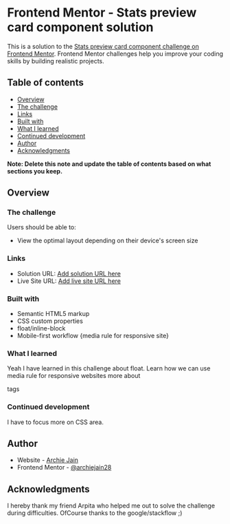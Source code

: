 # Frontend Mentor - Stats preview card component solution

This is a solution to the [Stats preview card component challenge on Frontend Mentor](https://www.frontendmentor.io/challenges/stats-preview-card-component-8JqbgoU62). Frontend Mentor challenges help you improve your coding skills by building realistic projects. 

## Table of contents

  - [Overview](#overview)
  - [The challenge](#the-challenge)
  - [Links](#links)
  - [Built with](#built-with)
  - [What I learned](#what-i-learned)
  - [Continued development](#continued-development)
  - [Author](#author)
  - [Acknowledgments](#acknowledgments)

**Note: Delete this note and update the table of contents based on what sections you keep.**

## Overview

### The challenge

Users should be able to:

- View the optimal layout depending on their device's screen size

### Links

- Solution URL: [Add solution URL here](https://your-solution-url.com)
- Live Site URL: [Add live site URL here](https://your-live-site-url.com)

### Built with

- Semantic HTML5 markup
- CSS custom properties
- float/inline-block
- Mobile-first workflow {media rule for responsive site}

### What I learned

Yeah I have learned in this challenge about float.
Learn how we can use media rule for responsive websites
more about <div> tags

### Continued development

I have to focus more on CSS area.

## Author

- Website - [Archie Jain](https://www.your-site.com)
- Frontend Mentor - [@archiejain28](https://www.frontendmentor.io/profile/archiejain28)

## Acknowledgments

I hereby thank my friend Arpita who helped me out to solve the challenge during difficulties. OfCourse thanks to the google/stackflow ;)